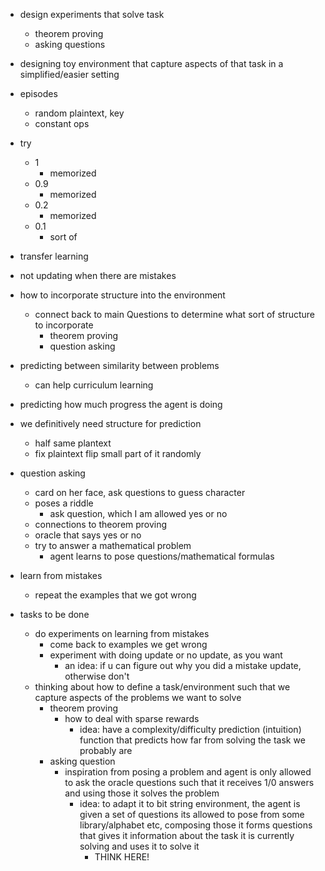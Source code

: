 * design experiments that solve task
    * theorem proving
    * asking questions
* designing toy environment that capture aspects of that task in a simplified/easier setting
* episodes
    * random plaintext, key
    * constant ops
* try
    * 1
        * memorized
    * 0.9
        * memorized
    * 0.2
        * memorized
    * 0.1
        * sort of

* transfer learning
* not updating when there are mistakes
* how to incorporate structure into the environment
    * connect back to main Questions to determine what sort of structure to incorporate
        * theorem proving
        * question asking
* predicting between similarity between problems
    * can help curriculum learning
* predicting how much progress the agent is doing
* we definitively need structure for prediction
    * half same plantext
    * fix plaintext flip small part of it randomly
* question asking
    * card on her face, ask questions to guess character
    * poses a riddle
        * ask question, which I am allowed yes or no
    * connections to theorem proving
    * oracle that says yes or no
    * try to answer a mathematical problem
        * agent learns to pose questions/mathematical formulas
* learn from mistakes
    * repeat the examples that we got wrong

* tasks to be done
    * do experiments on learning from mistakes
        * come back to examples we get wrong
        * experiment with doing update or no update, as you want
            * an idea: if u can figure out why you did a mistake update, otherwise don't
    * thinking about how to define a task/environment such that we capture aspects of the problems we want to solve
        * theorem proving
            * how to deal with sparse rewards
                * idea: have a complexity/difficulty prediction (intuition) function that predicts how far from solving the task we probably are
        * asking question
            * inspiration from posing a problem and agent is only allowed to ask the oracle questions such that it receives 1/0 answers and using those it solves the problem
                * idea: to adapt it to bit string environment, the agent is given a set of questions its allowed to pose from some library/alphabet etc, composing those it forms questions that gives it information about the task it is currently solving and uses it to solve it
                    * THINK HERE!
